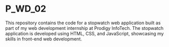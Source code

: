 # P_WD_02
This repository contains the code for a stopwatch web application built as part of my web development internship at Prodigy InfoTech. The stopwatch application is developed using HTML, CSS, and JavaScript, showcasing my skills in front-end web development.
